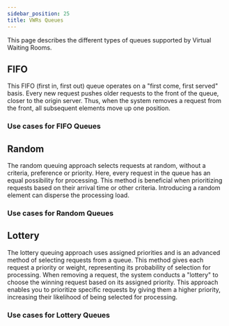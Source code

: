 ```yaml
---
sidebar_position: 25
title: VWRs Queues
---
```


This page describes the different types of queues supported by Virtual Waiting Rooms.

## FIFO

This FIFO (first in, first out) queue operates on a "first come, first served" basis. Every new request pushes older requests to the front of the queue, closer to the origin server. Thus, when the system removes a request from the front, all subsequent elements move up one position.

### Use cases for FIFO Queues

## Random

The random queuing approach selects requests at random, without a criteria, preference or priority. Here, every request in the queue has an equal possibility for processing. This method is beneficial when prioritizing requests based on their arrival time or other criteria. Introducing a random element can disperse the processing load.

### Use cases for Random Queues

## Lottery

The lottery queuing approach uses assigned priorities and is an advanced method of selecting requests from a queue. This method gives each request a priority or weight, representing its probability of selection for processing. When removing a request, the system conducts a "lottery" to choose the winning request based on its assigned priority. This approach enables you to prioritize specific requests by giving them a higher priority, increasing their likelihood of being selected for processing.

### Use cases for Lottery Queues
